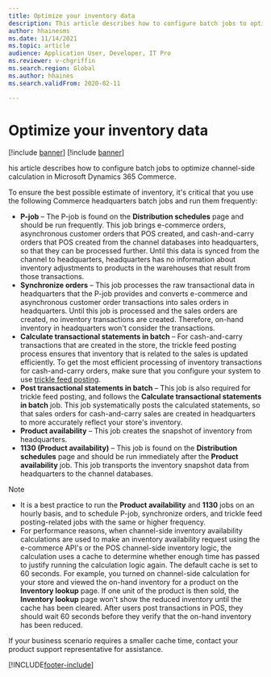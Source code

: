 ```yaml
---
title: Optimize your inventory data
description: This article describes how to configure batch jobs to optimize channel-side calculation in Microsoft Dynamics 365 Commerce.
author: hhainesms
ms.date: 11/14/2021
ms.topic: article
audience: Application User, Developer, IT Pro
ms.reviewer: v-chgriffin
ms.search.region: Global
ms.author: hhaines
ms.search.validFrom: 2020-02-11

---
```

# Optimize your inventory data

[!include [banner](../includes/banner.md)]
[!include [banner](includes/preview-banner.md)]

his article describes how to configure batch jobs to optimize channel-side calculation in Microsoft Dynamics 365 Commerce.

To ensure the best possible estimate of inventory, it's critical that you use the following Commerce headquarters batch jobs and run them frequently:

- **P-job** – The P-job is found on the **Distribution schedules** page and should be run frequently. This job brings e-commerce orders, asynchronous customer orders that POS created, and cash-and-carry orders that POS created from the channel databases into headquarters, so that they can be processed further. Until this data is synced from the channel to headquarters, headquarters has no information about inventory adjustments to products in the warehouses that result from those transactions.
- **Synchronize orders** – This job processes the raw transactional data in headquarters that the P-job provides and converts e-commerce and asynchronous customer order transactions into sales orders in headquarters. Until this job is processed and the sales orders are created, no inventory transactions are created. Therefore, on-hand inventory in headquarters won't consider the transactions.
- **Calculate transactional statements in batch** – For cash-and-carry transactions that are created in the store, the trickle feed posting process ensures that inventory that is related to the sales is updated efficiently. To get the most efficient processing of inventory transactions for cash-and-carry orders, make sure that you configure your system to use [trickle feed posting](./trickle-feed.md).
- **Post transactional statements in batch** – This job is also required for trickle feed posting, and follows the **Calculate transactional statements in batch** job. This job systematically posts the calculated statements, so that sales orders for cash-and-carry sales are created in headquarters to more accurately reflect your store's inventory.
- **Product availability** – This job creates the snapshot of inventory from headquarters.
- **1130 (Product availability)** – This job is found on the **Distribution schedules** page and should be run immediately after the **Product availability** job. This job transports the inventory snapshot data from headquarters to the channel databases.

> [!NOTE]
> - It is a best practice to run the **Product availability** and **1130** jobs on an hourly basis, and to schedule P-job, synchronize orders, and trickle feed posting-related jobs with the same or higher frequency.
> - For performance reasons, when channel-side inventory availability calculations are used to make an inventory availability request using the e-commerce API's or the POS channel-side inventory logic, the calculation uses a cache to determine whether enough time has passed to justify running the calculation logic again. The default cache is set to 60 seconds. For example, you turned on channel-side calculation for your store and viewed the on-hand inventory for a product on the **Inventory lookup** page. If one unit of the product is then sold, the **Inventory lookup** page won't show the reduced inventory until the cache has been cleared. After users post transactions in POS, they should wait 60 seconds before they verify that the on-hand inventory has been reduced.

If your business scenario requires a smaller cache time, contact your product support representative for assistance.

[!INCLUDE[footer-include](../includes/footer-banner.md)]
